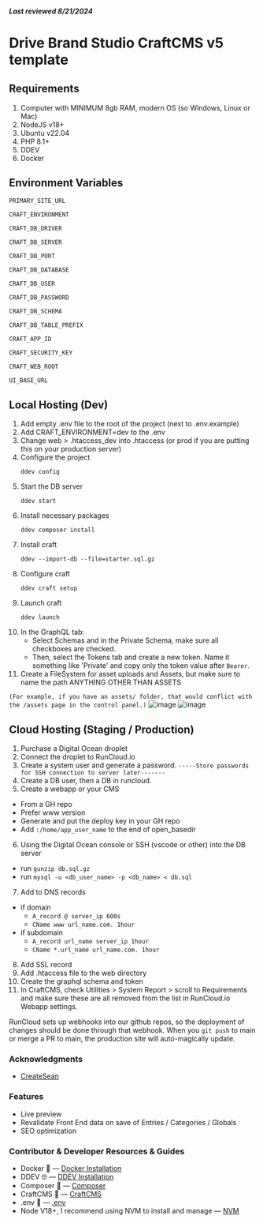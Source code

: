 
##### Last reviewed 8/21/2024

# Drive Brand Studio CraftCMS v5 template
## Requirements
1. Computer with MINIMUM 8gb RAM, modern OS (so Windows, Linux or Mac) 
1. NodeJS v18+
2. Ubuntu v22.04
3. PHP 8.1+
4. DDEV
5. Docker


## Environment Variables

`PRIMARY_SITE_URL`

`CRAFT_ENVIRONMENT`

`CRAFT_DB_DRIVER`

`CRAFT_DB_SERVER`

`CRAFT_DB_PORT`

`CRAFT_DB_DATABASE`

`CRAFT_DB_USER`

`CRAFT_DB_PASSWORD`

`CRAFT_DB_SCHEMA`

`CRAFT_DB_TABLE_PREFIX`

`CRAFT_APP_ID`

`CRAFT_SECURITY_KEY`

`CRAFT_WEB_ROOT`

`UI_BASE_URL`
## Local Hosting (Dev) 
1. Add empty .env file to the root of the project (next to .env.example)
1. Add CRAFT_ENVIRONMENT=dev to the .env
2. Change web > .htaccess_dev into .htaccess (or prod if you are putting this on your production server)
1. Configure the project
     ```shell
     ddev config
     ```
1. Start the DB server
     ```shell
     ddev start
     ```
5. Install necessary packages
   ```shell
   ddev composer install
   ```
5. Install craft
   ```shell
   ddev --import-db --file=starter.sql.gz
   ```
5. Configure craft
   ```shell
   ddev craft setup
   ```
1. Launch craft
   ```shell
   ddev launch
   ```
8. In the GraphQL tab:
    - Select Schemas and in the Private Schema, make sure all checkboxes are checked.
    - Then, select the Tokens tab and create a new token. Name it something like 'Private' and copy only the token value after `Bearer`.
11. Create a FileSystem for asset uploads and Assets, but make sure to name the path ANYTHING OTHER THAN ASSETS

 `(For example, if you have an assets/ folder, that would conflict with the /assets page in the control panel.)`
          ![image](https://github.com/user-attachments/assets/6f1f6579-442e-4213-8a35-cb1dc88b1707)
          ![image](https://github.com/user-attachments/assets/509fcf48-d478-4733-90ce-eddabd093cd1)


## Cloud Hosting (Staging / Production)

1. Purchase a Digital Ocean droplet
1. Connect the droplet to RunCloud.io
1. Create a system user and generate a password. `-----Store passwords for SSH connection to server later-------`
1. Create a DB user, then a DB in runcloud.
1. Create a webapp or your CMS
  - From a GH repo
  - Prefer www version  
  - Generate and put the deploy key in your GH repo
  - Add `:/home/app_user_name` to the end of open_basedir
6. Using the Digital Ocean console or SSH (vscode or other) into the DB server
  - run `gunzip db.sql.gz`
  - run `mysql -u <db_user_name> -p <db_name> < db.sql`
7. Add to DNS records
  - if domain 
    - `A_record @ server_ip 600s`
    - `CName www url_name.com. 1hour`
  - if subdomain 
    - `A_record url_name server_ip 1hour`
    - `CName *.url_name url_name.com. 1hour`
8. Add SSL record
1. Add .htaccess file to the web directory
1. Create the graphql schema and token
1. In CraftCMS, check Utilities > System Report > scroll to Requirements and make sure these are all removed from the list in RunCloud.io Webapp settings.


RunCloud sets up webhooks into our github repos, so the deployment of changes should be done through that webhook. When you `git push` to main or merge a PR to main, the production site will auto-magically update.
### Acknowledgments
- [CreateSean](https://github.com/CreateSean/craft-starter)
### Features
- Live preview
- Revalidate Front End data on save of Entries / Categories / Globals
- SEO optimization
### Contributor & Developer Resources & Guides
   - Docker 🐳 — [Docker Installation](https://ddev.readthedocs.io/en/latest/users/install/docker-installation/)
   - DDEV 🤓 — [DDEV Installation](https://ddev.readthedocs.io/en/latest/users/install/ddev-installation/#wsl2-docker-desktop-install-script)
   - Composer 🎼 — [Composer](https://getcomposer.org/doc/)
   - CraftCMS 📝 — [CraftCMS](https://craftcms.com/docs/)
   - .env 🦺 — [.env](https://www.dotenv.org/docs)
   - Node V18+, I recommend using NVM to install and manage — [NVM](https://github.com/nvm-sh/nvm)
